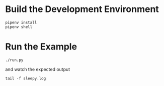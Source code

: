 # Build the Development Environment

```
pipenv install
pipenv shell
```

# Run the Example

```
./run.py
```

and watch the expected output

```
tail -f sleepy.log
```
